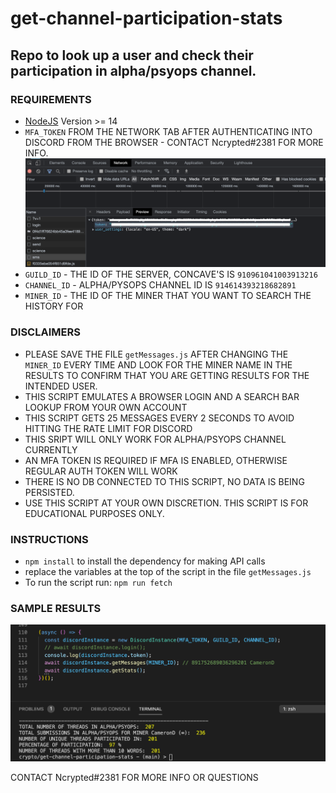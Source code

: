 # get-channel-participation-stats

## Repo to look up a user and check their participation in alpha/psyops channel.

### REQUIREMENTS

- [NodeJS](https://nodejs.org/en/download/) Version >= 14
- `MFA_TOKEN` FROM THE NETWORK TAB AFTER AUTHENTICATING INTO DISCORD FROM THE BROWSER - CONTACT Ncrypted#2381 FOR MORE INFO. ![Token from the network tab after authenticating into discord via the browser](images/mfa_token.png)
- `GUILD_ID` - THE ID OF THE SERVER, CONCAVE'S IS `910961041003913216`
- `CHANNEL_ID` - ALPHA/PYSOPS CHANNEL ID IS `914614393218682891`
- `MINER_ID` - THE ID OF THE MINER THAT YOU WANT TO SEARCH THE HISTORY FOR

### DISCLAIMERS

- PLEASE SAVE THE FILE `getMessages.js` AFTER CHANGING THE `MINER_ID` EVERY TIME AND LOOK FOR THE MINER NAME IN THE RESULTS TO CONFIRM THAT YOU ARE GETTING RESULTS FOR THE INTENDED USER.
- THIS SCRIPT EMULATES A BROWSER LOGIN AND A SEARCH BAR LOOKUP FROM YOUR OWN ACCOUNT
- THIS SCRIPT GETS 25 MESSAGES EVERY 2 SECONDS TO AVOID HITTING THE RATE LIMIT FOR DISCORD
- THIS SRIPT WILL ONLY WORK FOR ALPHA/PSYOPS CHANNEL CURRENTLY
- AN MFA TOKEN IS REQUIRED IF MFA IS ENABLED, OTHERWISE REGULAR AUTH TOKEN WILL WORK
- THERE IS NO DB CONNECTED TO THIS SCRIPT, NO DATA IS BEING PERSISTED.
- USE THIS SCRIPT AT YOUR OWN DISCRETION. THIS SCRIPT IS FOR EDUCATIONAL PURPOSES ONLY.

### INSTRUCTIONS

- `npm install` to install the dependency for making API calls
- replace the variables at the top of the script in the file `getMessages.js`
- To run the script run: `npm run fetch`

### SAMPLE RESULTS

![RESULTS](images/results.png)

CONTACT Ncrypted#2381 FOR MORE INFO OR QUESTIONS
